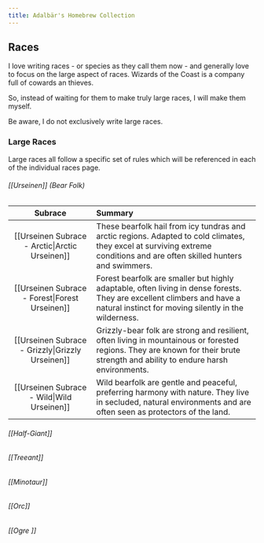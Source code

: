 ```yaml
---
title: Adalbär's Homebrew Collection
---
```

## Races
I love writing races - or species as they call them now - and generally love to focus on the large aspect of races. Wizards of the Coast is a company full of cowards an thieves. 

So, instead of waiting for them to make truly large races, I will make them myself. 

Be aware, I do not exclusively write large races.  

### Large Races
Large races all follow a specific set of rules which will be referenced in each of the individual races page. 
###### [[Urseinen]] (Bear Folk)

|                       Subrace                       | Summary                                                                                                                                                                         |
| :----------------------------------------------: | :------------------------------------------------------------------------------------------------------------------------------------------------------------------------------ |
|  [[Urseinen Subrace - Arctic\|Arctic Urseinen]]  | These bearfolk hail from icy tundras and arctic regions. Adapted to cold climates, they excel at surviving extreme conditions and are often skilled hunters and swimmers.       |
|  [[Urseinen Subrace - Forest\|Forest Urseinen]]  | Forest bearfolk are smaller but highly adaptable, often living in dense forests. They are excellent climbers and have a natural instinct for moving silently in the wilderness. |
| [[Urseinen Subrace - Grizzly\|Grizzly Urseinen]] | Grizzly-bear folk are strong and resilient, often living in mountainous or forested regions. They are known for their brute strength and ability to endure harsh environments.  |
|    [[Urseinen Subrace - Wild\|Wild Urseinen]]    | Wild bearfolk are gentle and peaceful, preferring harmony with nature. They live in secluded, natural environments and are often seen as protectors of the land.                |

###### [[Half-Giant]] 
###### [[Treeant]]
###### [[Minotaur]]
###### [[Orc]]
###### [[Ogre ]]